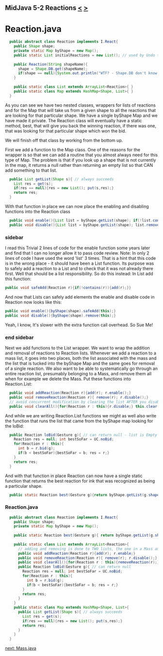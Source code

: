 ## MidJava 5-2 Reactions [&LT;](MJ0501.md) [&GT;](MJ0503.md)

# Reaction.java
```java
  public abstract class Reaction implements I.React{
    public Shape shape;
    private static Map byShape = new Map();
    public static List initialReactions = new List(); // used by Undo to restart everything.   
    
    public Reaction(String shapeName){
      shape = Shape.DB.get(shapeName);
      if(shape == null){System.out.println("WTF? - Shape.DB don't know about: "+shapeName);}
    }
    
    public static class List extends ArrayList<Reaction>{ }
    public static class Map extends HashMap<Shape, List>{ }
  }
```

As you can see we have two nested classes, wrappers for lists of reactions and for the Map that will take us from a given shape to all the reactions that are looking for that particular shape. We have a single byShape Map and we have made it private. The Reaction class will eventually have a static method, best, that will give you back the winning reaction, if there was one, that was looking for that particular shape which won the bid.

We will finish off that class by working from the bottom up.

First we add a function to the Map class. One of the reasons for the wrapper is so that we can add a routine that you almost always need for this type of Map. The problem is that if you look up a shape that is not currently in the map, it returns a null rather than returning an empty list so that CAN add something to that list.

```java
  public List getList(Shape s){ // always succeeds
    List res = get(s);
    if(res == null){res = new List(); put(s,res);}
    return res;
  }
```

With that function in place we can now place the enabling and disabling functions into the Reaction class

```java
  public void enable(){List list = byShape.getList(shape); if(!list.contains(this)){list.add(this)}}
  public void disable(){List list = byShape.getList(shape); list.remove(this);}
```
### sidebar
I read this Trivial 2 lines of code for the enable function some years later and find that I can no longer allow it to pass code review. Note: In only 2 lines of code I have used the word 'list' 3 times. That is a hint that this code is in the wrong place - it should have been a List function. Its purpose was to safely add a reaction to a List and to check that it was not already there first. Well that should be a list responsibility. So do this instead:
In List add this function:

```java
public void safeAdd(Reaction r){if(!contains(r)){add(r);}}
```
And now that Lists can safely add elements the enable  and disable code in Reaction now looks like this:

```java
public void enable(){byShape(shape).safeAdd(this);}
public void disable(){byShape(shape).remove(this);}
```

Yeah, I know, It's slower with the extra function call overhead. So Sue Me!

### end sidebar

Next we add functions to the List wrapper. We want to wrap the addition and removal of reactions to Reaction lists. Whenever we add a reaction to a mass list, it goes into two places, both the list associated with the mass and the list that is tucked into the byShape Map and the same goes for removal of a single reaction. We also want to be able to systematically go through an entire reaction list, presumably belonging to a Mass, and remove them all when for example we delete the Mass. Put these functions into Reaction.List:

```java
  public void addReaction(Reaction r){add(r); r.enable();}
  public void removeReaction(Reaction r){ remove(r); r.disable();}
  // avoid concurrent modification by clearing the list AFTER you disable them all.
  public void clearAll(){for(Reaction r : this){r.disable;} this.clear();}
```

And while we are writing Reaction.List functions we might as well also write the function that runs the list that came from the byShape map looking for the loBid:

```java
  public Reaction loBid(Gesture g){ // can return null - list is Empty or no one wants to bid.
    Reaction res = null; int bestSoFar = UC.noBid; 
    for(Reaction r : this){
      int b = r.bid(g);
      if(b < bestSoFar){bestSoFar = b; res = r;}
    }
    return res;
  }
```

And with that function in place Reaction can now have a single static function that returns the best reaction for ink that was recognized as being a particular shape.

```java
  public static Reaction best(Gesture g){return byShape.getList(g.shape).loBid(g);} // can return null  
```

### Reaction.java
```java
  public abstract class Reaction implements I.React{
    public Shape shape;
    private static Map byShape = new Map();
    
    public static Reaction best(Gesture g){ return byShape.getList(g.shape).loBid(g);} // can return null
    
    public static class List extends ArrayList<Reaction>{
      // adding and removing is done to TWO lists, the one in a Mass and the one in the byShape Map
      public void addReaction(Reaction r){add(r); r.enable;}
      public void removeReaction(Reaction r){ remove(r); r.disable();}
      public void clearAll(){for(Reaction r : this){removeReaction(r);}}
      public Reaction loBid(Gesture g){ // can return null
        Reaction res = null; int bestSoFar = UC.noBid;
        for(Reaction r : this){
          int b = r.bid(g);
          if(b < bestSoFar){bestSoFar = b; res = r;}
        }
        return res;
      }
    }
    public static class Map extends HashMap<Shape, List>{
      public List getList(Shape s){ // always succeeds
        List res = get(s);
        if(res == null){res = new List(); put(s,res);}
        return res;
      }
    }
  } 
```

[next: Mass.java](MJ0503.md)
